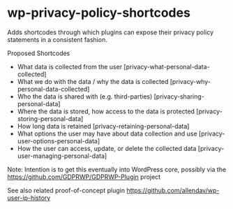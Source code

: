 # wp-privacy-policy-shortcodes
Adds shortcodes through which plugins can expose their privacy policy statements in a consistent fashion.

Proposed Shortcodes

* What data is collected from the user [privacy-what-personal-data-collected]
* What we do with the data / why the data is collected [privacy-why-personal-data-collected]
* Who the data is shared with (e.g. third-parties) [privacy-sharing-personal-data]
* Where the data is stored, how access to the data is protected [privacy-storing-personal-data]
* How long data is retained [privacy-retaining-personal-data]
* What options the user may have about data collection and use [privacy-user-options-personal-data]
* How the user can access, update, or delete the collected data [privacy-user-managing-personal-data]

Note: Intention is to get this eventually into WordPress core, possibly via the https://github.com/GDPRWP/GDPRWP-Plugin project

See also related proof-of-concept plugin https://github.com/allendav/wp-user-ip-history

